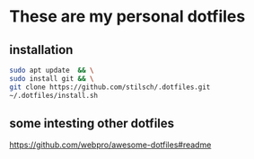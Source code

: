 # These are my personal dotfiles
## installation
```bash
sudo apt update  && \
sudo install git && \
git clone https://github.com/stilsch/.dotfiles.git
~/.dotfiles/install.sh
```

## some intesting other dotfiles
https://github.com/webpro/awesome-dotfiles#readme
